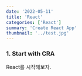 ```yaml
---
date: '2022-05-11'
title: 'React'
categories: ['React']
summary: 'Create React App'
thumbnail: '../test.jpg'
---
```


### 1. Start with CRA

React를 시작해보자.